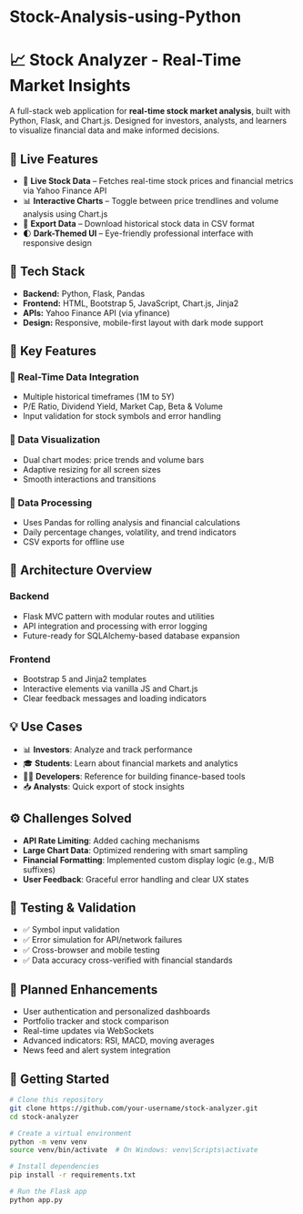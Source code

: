 # Stock-Analysis-using-Python

# 📈 Stock Analyzer - Real-Time Market Insights

A full-stack web application for **real-time stock market analysis**, built with Python, Flask, and Chart.js. Designed for investors, analysts, and learners to visualize financial data and make informed decisions.

## 🚀 Live Features

- 🔄 **Live Stock Data** – Fetches real-time stock prices and financial metrics via Yahoo Finance API  
- 📊 **Interactive Charts** – Toggle between price trendlines and volume analysis using Chart.js  
- 📁 **Export Data** – Download historical stock data in CSV format  
- 🌓 **Dark-Themed UI** – Eye-friendly professional interface with responsive design

## 🧠 Tech Stack

- **Backend:** Python, Flask, Pandas
- **Frontend:** HTML, Bootstrap 5, JavaScript, Chart.js, Jinja2
- **APIs:** Yahoo Finance API (via yfinance)
- **Design:** Responsive, mobile-first layout with dark mode support

## 📂 Key Features

### 🔹 Real-Time Data Integration
- Multiple historical timeframes (1M to 5Y)
- P/E Ratio, Dividend Yield, Market Cap, Beta & Volume
- Input validation for stock symbols and error handling

### 🔹 Data Visualization
- Dual chart modes: price trends and volume bars
- Adaptive resizing for all screen sizes
- Smooth interactions and transitions

### 🔹 Data Processing
- Uses Pandas for rolling analysis and financial calculations
- Daily percentage changes, volatility, and trend indicators
- CSV exports for offline use

## 🧱 Architecture Overview

### Backend
- Flask MVC pattern with modular routes and utilities
- API integration and processing with error logging
- Future-ready for SQLAlchemy-based database expansion

### Frontend
- Bootstrap 5 and Jinja2 templates
- Interactive elements via vanilla JS and Chart.js
- Clear feedback messages and loading indicators

## 💡 Use Cases

- 📊 **Investors**: Analyze and track performance
- 🎓 **Students**: Learn about financial markets and analytics
- 🧑‍💻 **Developers**: Reference for building finance-based tools
- 📥 **Analysts**: Quick export of stock insights

## ⚙️ Challenges Solved

- **API Rate Limiting**: Added caching mechanisms
- **Large Chart Data**: Optimized rendering with smart sampling
- **Financial Formatting**: Implemented custom display logic (e.g., M/B suffixes)
- **User Feedback**: Graceful error handling and clear UX states

## 🧪 Testing & Validation

- ✅ Symbol input validation
- ✅ Error simulation for API/network failures
- ✅ Cross-browser and mobile testing
- ✅ Data accuracy cross-verified with financial standards

## 🔮 Planned Enhancements

- User authentication and personalized dashboards  
- Portfolio tracker and stock comparison  
- Real-time updates via WebSockets  
- Advanced indicators: RSI, MACD, moving averages  
- News feed and alert system integration  

## 📌 Getting Started

```bash
# Clone this repository
git clone https://github.com/your-username/stock-analyzer.git
cd stock-analyzer

# Create a virtual environment
python -m venv venv
source venv/bin/activate  # On Windows: venv\Scripts\activate

# Install dependencies
pip install -r requirements.txt

# Run the Flask app
python app.py
